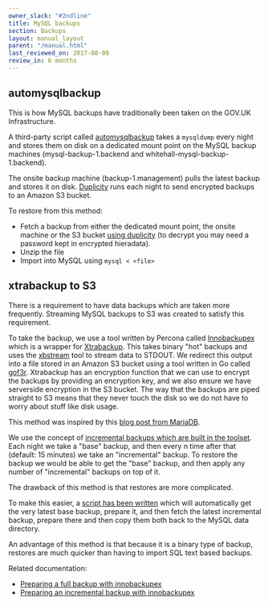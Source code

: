 ```yaml
---
owner_slack: "#2ndline"
title: MySQL backups
section: Backups
layout: manual_layout
parent: "/manual.html"
last_reviewed_on: 2017-08-09
review_in: 6 months
---
```


## automysqlbackup

This is how MySQL backups have traditionally been taken on the GOV.UK Infrastructure.

A third-party script called [automysqlbackup](http://www.debianhelp.co.uk/mysqlscript.htm) takes a `mysqldump` every night and stores them on disk
on a dedicated mount point on the MySQL backup machines (mysql-backup-1.backend and whitehall-mysql-backup-1.backend).

The onsite backup machine (backup-1.management) pulls the latest backup and stores it on disk. [Duplicity](http://duplicity.nongnu.org/)
runs each night to send encrypted backups to an Amazon S3 bucket.

To restore from this method:

 - Fetch a backup from either the dedicated mount point, the onsite machine or the S3 bucket [using duplicity](restore-from-offsite-backups.html) (to decrypt you may need a password kept in encrypted hieradata).
 - Unzip the file
 - Import into MySQL using `mysql < <file>`

## xtrabackup to S3

There is a requirement to have data backups which are taken more frequently. Streaming MySQL backups to S3 was created to satisfy this requirement.

To take the backup, we use a tool written by Percona called [Innobackupex](https://www.percona.com/doc/percona-xtrabackup/2.2/innobackupex/incremental_backups_innobackupex.html)
which is a wrapper for [Xtrabackup](https://www.percona.com/doc/percona-xtrabackup/2.3/index.html). This takes binary
"hot" backups and uses the [xbstream](https://www.percona.com/doc/percona-xtrabackup/2.3/xbstream/xbstream.html) tool to stream data to STDOUT. We redirect this output
into a file stored in an Amazon S3 bucket using a tool written in Go called [gof3r](https://github.com/rlmcpherson/s3gof3r). Xtrabackup has an encryption
function that we can use to encrypt the backups by providing an encryption key, and we also ensure we have serverside encryption in the S3 bucket. The way that
the backups are piped straight to S3 means that they never touch the disk so we do not have to worry about stuff like disk usage.

This method was inspired by this [blog post from MariaDB](https://mariadb.com/blog/streaming-mariadb-backups-cloud).

We use the concept of [incremental backups which are built in the toolset](https://www.percona.com/doc/percona-xtrabackup/2.2/xtrabackup_bin/incremental_backups.html).
Each night we take a "base" backup, and then every n time after that (default: 15 minutes) we take an "incremental" backup. To restore the backup we would be able to get
the "base" backup, and then apply any number of "incremental" backups on top of it.

The drawback of this method is that restores are more complicated.

To make this easier, a [script has been written](https://github.com/alphagov/govuk-puppet/blob/master/modules/govuk_mysql/templates/usr/local/bin/xtrabackup_s3_restore.erb) which will automatically get the very latest base backup, prepare it, and then fetch the latest incremental backup, prepare there and then copy them both back to the MySQL
data directory.

An advantage of this method is that because it is a binary type of backup, restores are much quicker than having to import SQL text based backups.

Related documentation:

- [Preparing a full backup with innobackupex](https://www.percona.com/doc/percona-xtrabackup/2.2/innobackupex/preparing_a_backup_ibk.html)
- [Preparing an incremental backup with innobackupex]( https://www.percona.com/doc/percona-xtrabackup/2.2/innobackupex/incremental_backups_innobackupex.html#preparing-an-incremental-backup-with-innobackupex)
